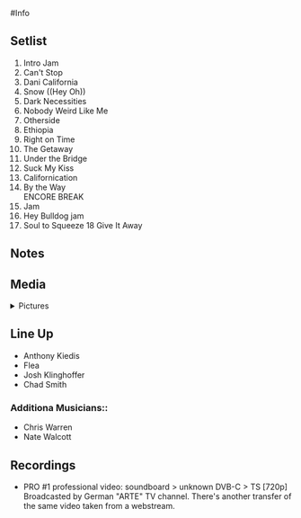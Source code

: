 #Info

## Setlist

1. Intro Jam
2. Can't Stop
3. Dani California
4. Snow ((Hey Oh))
5. Dark Necessities
6. Nobody Weird Like Me
7. Otherside
8. Ethiopia
9. Right on Time
10. The Getaway
11. Under the Bridge
12. Suck My Kiss
13. Californication
14. By the Way
<br> ENCORE BREAK
15. Jam
16. Hey Bulldog jam
17. Soul to Squeeze
18 Give It Away

## Notes

## Media

<details>
  <summary>Pictures</summary>
  <!--<img alt="Setlist" title="Setlist" src="_.jpg" height="200" />
  <img alt="Ticket" title="Ticket" src="_.jpg" height="200" />
  <img alt="Flyer" title="Flyer" src="_.jpg" height="200" />
  <img alt="Clipping" title="Clipping" src="_.jpg" height="200" />-->
</details>

## Line Up

* Anthony Kiedis
* Flea
* Josh Klinghoffer
* Chad Smith

### Additiona Musicians::
* Chris Warren  
* Nate Walcott

## Recordings

* PRO #1 professional video: soundboard > unknown DVB-C > TS [720p] Broadcasted by German "ARTE" TV channel. There's another transfer of the same video taken from a webstream.